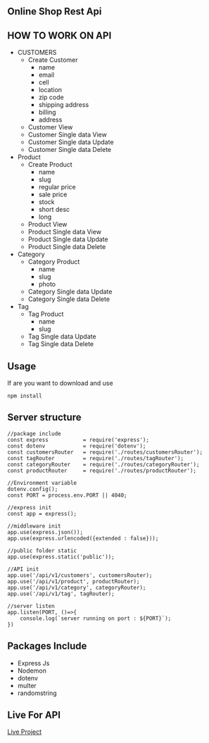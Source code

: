 ## Online Shop Rest Api


## HOW TO WORK ON API

* CUSTOMERS
    * Create Customer
        * name
        * email
        * cell
        * location
        * zip code
        * shipping address
        * billing
        * address
    * Customer View
    * Customer Single data View
    * Customer Single data Update
    * Customer Single data Delete
* Product
    * Create Product
        * name
        * slug
        * regular price
        * sale price
        * stock
        * short desc
        * long
    * Product View
    * Product Single data View
    * Product Single data Update
    * Product Single data Delete
* Category
    * Category Product
        * name
        * slug
        * photo
    * Category Single data Update
    * Category Single data Delete
* Tag
    * Tag Product
        * name
        * slug
    * Tag Single data Update
    * Tag Single data Delete

## Usage

If are you want to download and use

```console
npm install 
```
## Server structure

```console
//package include
const express           = require('express');
const dotenv            = require('dotenv');
const customersRouter   = require('./routes/customersRouter');
const tagRouter         = require('./routes/tagRouter');
const categoryRouter    = require('./routes/categoryRouter');
const productRouter     = require('./routes/productRouter');

//Environment variable 
dotenv.config();
const PORT = process.env.PORT || 4040;

//express init
const app = express();

//middleware init
app.use(express.json());
app.use(express.urlencoded({extended : false}));

//public folder static
app.use(express.static('public'));

//API init
app.use('/api/v1/customers', customersRouter);
app.use('/api/v1/product', productRouter);
app.use('/api/v1/category', categoryRouter);
app.use('/api/v1/tag', tagRouter);

//server listen
app.listen(PORT, ()=>{
    console.log(`server running on port : ${PORT}`);
})

```

## Packages Include

* Express Js
* Nodemon
* dotenv
* multer
* randomstring

## Live For API 

[Live Project](https://documenter.getpostman.com/view/19116844/2s83mYqkUQ)

